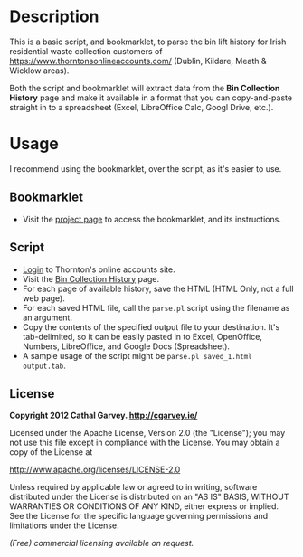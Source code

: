 Description
===========
This is a basic script, and bookmarklet, to parse the bin lift history for Irish residential waste collection customers of https://www.thorntonsonlineaccounts.com/ (Dublin, Kildare, Meath & Wicklow areas).

Both the script and bookmarklet will extract data from the **Bin Collection History** page and make it available in a format that you can copy-and-paste straight in to a spreadsheet (Excel, LibreOffice Calc, Googl Drive, etc.).

Usage
=====
I recommend using the bookmarklet, over the script, as it's easier to use.

Bookmarklet
-----------
*  Visit the <a href="http://cgarvey.github.io/scrape-thortonsrecycling/">project page</a> to access the bookmarklet, and its instructions.

Script
------
*  <a href="https://www.thorntonsonlineaccounts.com/WebAccess/">Login</a> to Thornton's online accounts site.
*  Visit the <a href="https://www.thorntonsonlineaccounts.com/WebAccess/Account/BinCollectionHistory.aspx">Bin Collection History</a> page.
*  For each page of available history, save the HTML (HTML Only, not a full web page).
*  For each saved HTML file, call the `parse.pl` script using the filename as an argument.
*  Copy the contents of the specified output file to your destination. It's tab-delimited, so it can be easily pasted in to Excel, OpenOffice, Numbers, LibreOffice, and Google Docs (Spreadsheet).
*  A sample usage of the script might be `parse.pl saved_1.html output.tab`.

License
-------
**Copyright 2012 Cathal Garvey. http://cgarvey.ie/**

Licensed under the Apache License, Version 2.0 (the "License"); you may not use this file except in compliance with the License. You may obtain a copy of the License at

http://www.apache.org/licenses/LICENSE-2.0

Unless required by applicable law or agreed to in writing, software distributed under the License is distributed on an "AS IS" BASIS, WITHOUT WARRANTIES OR CONDITIONS OF ANY KIND, either express or implied. See the License for the specific language governing permissions and limitations under the License.

*(Free) commercial licensing available on request.*
